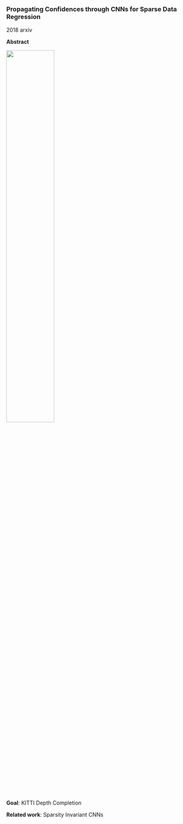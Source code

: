 ### Propagating Confidences through CNNs for Sparse Data Regression
2018 arxiv

**Abstract**

<img src="https://github.com/jinghongkyq/jinghongkyq.github.io/raw/master/PaperReading/data/PC1.png" width="50%" height="50%">

**Goal**: KITTI Depth Completion

**Related work**: Sparsity Invariant CNNs
